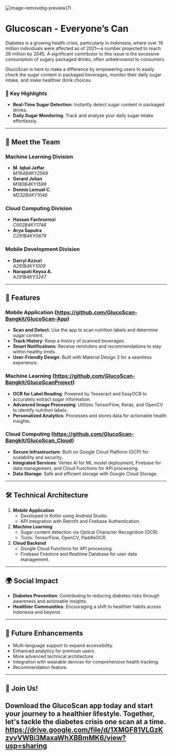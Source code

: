 ![image-removebg-preview(7)](https://github.com/user-attachments/assets/db2b9546-ebbe-4747-8628-def1615abf4e)

# Glucoscan - Everyone’s Can
Diabetes is a growing health crisis, particularly in Indonesia, where over 19 million individuals were affected as of 2021—a number projected to reach 28 million by 2045. A significant contributor to this issue is the excessive consumption of sugary packaged drinks, often unbeknownst to consumers.

GlucoScan is here to make a difference by empowering users to easily check the sugar content in packaged beverages, monitor their daily sugar intake, and make healthier drink choices. 

### 🌟 Key Highlights
- **Real-Time Sugar Detection**: Instantly detect sugar content in packaged drinks.
- **Daily Sugar Monitoring**: Track and analyze your daily sugar intake effortlessly.

---
## 🤝 Meet the Team

### Machine Learning Division
- **M. Iqbal Jaffar**  
  *M764B4KY2569*
- **Gerard Julian**  
  *M180B4KY1599*
- **Dennis Lemuel C.**  
  *M232B4KY1046*

### Cloud Computing Division
- **Hassan Fachrurrozi**  
  *C002B4KY1746*
- **Arya Saputra**  
  *C291B4KY0679*

### Mobile Development Division
- **Darryl Azzuri**  
  *A291B4KY1009*
- **Narapati Keysa A.**  
  *A291B4KY3247*
---
## 🚀 Features

### Mobile Application  (https://github.com/GlucoScan-Bangkit/GlucoScan-App)
- **Scan and Detect**: Use the app to scan nutrition labels and determine sugar content.
- **Track History**: Keep a history of scanned beverages.
- **Smart Notifications**: Receive reminders and recommendations to stay within healthy limits.
- **User-Friendly Design**: Built with Material Design 3 for a seamless experience.
  

### Machine Learning   (https://github.com/GlucoScan-Bangkit/GlucoScanProject)
- **OCR for Label Reading**: Powered by Tesseract and EasyOCR to accurately extract sugar information.
- **Advanced Image Processing**: Utilizes TensorFlow, Keras, and OpenCV to identify nutrition labels.
- **Personalized Analytics**: Processes and stores data for actionable health insights.
 

### Cloud Computing    (https://github.com/GlucoScan-Bangkit/GlucoScan_Cloud)
- **Secure Infrastructure**: Built on Google Cloud Platform (GCP) for scalability and security.
- **Integrated Services**: Vertex AI for ML model deployment, Firebase for data management, and Cloud Functions for API processing.
- **Data Storage**: Safe and efficient storage with Google Cloud Storage.

---

## 🛠️ Technical Architecture
1. **Mobile Application**
   - Developed in Kotlin using Android Studio.
   - API integration with Retrofit and Firebase Authentication.
2. **Machine Learning**
   - Sugar content detection via Optical Character Recognition (OCR).
   - Tools: TensorFlow, OpenCV, PaddleOCR.
3. **Cloud Backend**
   - Google Cloud Functions for API processing.
   - Firebase Firestore and Realtime Database for user data management.

---

## 🌍 Social Impact
- **Diabetes Prevention**: Contributing to reducing diabetes risks through awareness and actionable insights.
- **Healthier Communities**: Encouraging a shift to healthier habits across Indonesia and beyond.

---

## 🧩 Future Enhancements
- Multi-language support to expand accessibility.
- Enhanced analytics for premium users.
- More advanced technical architecture.
- Integration with wearable devices for comprehensive health tracking.
- Recommendation feature. 

---

## 📲 Join Us!
Download the GlucoScan app today and start your journey to a healthier lifestyle. Together, let's tackle the diabetes crisis one scan at a time.
https://drive.google.com/file/d/1XMGF81VLGzKzvvVWBi3MaxaWhXBBmMK6/view?usp=sharing
---
